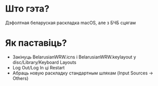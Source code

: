 # Што гэта?
Дэфолтная беларуская раскладка macOS, але з БЧБ сцягам
# Як паставіць?
- Закінуць BelarusianWRW.icns і BelarusianWRW.keylayout у disc/Library/Keyboard Layouts
- Log Out/Log In ці Restart
- Абраць новую раскладку стандартным шляхам (Input Sources -> Others)
